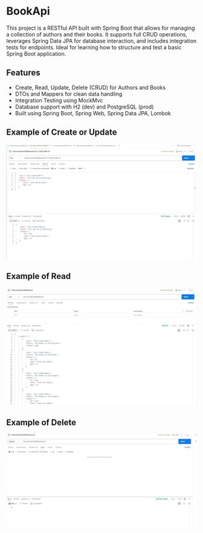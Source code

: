 # BookApi
 This project is a RESTful API built with Spring Boot that allows for managing a collection of authors and their books. It supports full CRUD operations, leverages Spring Data JPA for database interaction, and includes integration tests for endpoints. Ideal for learning how to structure and test a basic Spring Boot application.
## Features
- Create, Read, Update, Delete (CRUD) for Authors and Books
- DTOs and Mappers for clean data handling
- Integration Testing using MockMvc
- Database support with H2 (dev) and PostgreSQL (prod)
- Built using Spring Boot, Spring Web, Spring Data JPA, Lombok

## Example of Create or Update 
![Create_Or_Update](Create_or_Update.JPG)
## Example of Read
![Retrieve](Retrieve.JPG)
## Example of Delete
![Delete](Delete.JPG)
